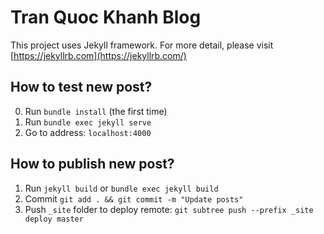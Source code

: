 # Tran Quoc Khanh Blog

This project uses Jekyll framework. For more detail, please visit [https://jekyllrb.com](https://jekyllrb.com/)

## How to test new post?
0. Run ```bundle install``` (the first time)
1. Run ```bundle exec jekyll serve```
2. Go to address: `localhost:4000`

## How to publish new post?
1. Run ```jekyll build``` or ```bundle exec jekyll build```
2. Commit ```git add . && git commit -m "Update posts"```
3. Push ```_site``` folder to deploy remote: ```git subtree push --prefix _site deploy master```
